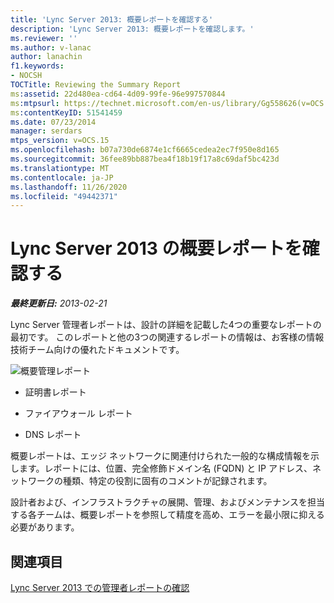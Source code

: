 ```yaml
---
title: 'Lync Server 2013: 概要レポートを確認する'
description: 'Lync Server 2013: 概要レポートを確認します。'
ms.reviewer: ''
ms.author: v-lanac
author: lanachin
f1.keywords:
- NOCSH
TOCTitle: Reviewing the Summary Report
ms:assetid: 22d480ea-cd64-4d09-99fe-96e997570844
ms:mtpsurl: https://technet.microsoft.com/en-us/library/Gg558626(v=OCS.15)
ms:contentKeyID: 51541459
ms.date: 07/23/2014
manager: serdars
mtps_version: v=OCS.15
ms.openlocfilehash: b07a730de6874e1cf6665cedea2ec7f950e8d165
ms.sourcegitcommit: 36fee89bb887bea4f18b19f17a8c69daf5bc423d
ms.translationtype: MT
ms.contentlocale: ja-JP
ms.lasthandoff: 11/26/2020
ms.locfileid: "49442371"
---
```

# <a name="reviewing-the-summary-report-in-lync-server-2013"></a>Lync Server 2013 の概要レポートを確認する

<div data-xmlns="http://www.w3.org/1999/xhtml">

<div class="topic" data-xmlns="http://www.w3.org/1999/xhtml" data-msxsl="urn:schemas-microsoft-com:xslt" data-cs="https://msdn.microsoft.com/">

<div data-asp="https://msdn2.microsoft.com/asp">



</div>

<div id="mainSection">

<div id="mainBody">

<span> </span>

_**最終更新日:** 2013-02-21_

Lync Server 管理者レポートは、設計の詳細を記載した4つの重要なレポートの最初です。 このレポートと他の3つの関連するレポートの情報は、お客様の情報技術チーム向けの優れたドキュメントです。

![概要管理レポート](images/Gg558626.9c529ef7-cb1b-4ce1-a8bc-3ec79aba2377(OCS.15).jpg "概要管理レポート")

  - 証明書レポート

  - ファイアウォール レポート

  - DNS レポート

概要レポートは、エッジ ネットワークに関連付けられた一般的な構成情報を示します。レポートには、位置、完全修飾ドメイン名 (FQDN) と IP アドレス、ネットワークの種類、特定の役割に固有のコメントが記録されます。

設計者および、インフラストラクチャの展開、管理、およびメンテナンスを担当する各チームは、概要レポートを参照して精度を高め、エラーを最小限に抑える必要があります。

<div>

## <a name="see-also"></a>関連項目


[Lync Server 2013 での管理者レポートの確認](lync-server-2013-reviewing-the-administrator-reports.md)  
  

</div>

</div>

<span> </span>

</div>

</div>

</div>

